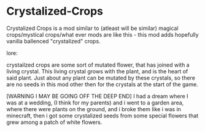 # Crystalized-Crops


Crystalized Crops is a mod similar to (atleast will be similar) magical crops/mystical crops/what ever mods are like this - this mod adds hopefully vanilla ballenced "crystalized" crops.


lore:

crystailzed crops are some sort of mutated flower, that has joined with a living crystal. This living crystal grows with the plant, and is the heart of said plant. Just about any plant can be mutated by these crystals, so there are no seeds in this mod other then for the crystals at the start of the game.


[WARNING I MAY BE GOING OFF THE DEEP END]
I had a dream where I was at a wedding, (I think for my parents) and i went to a garden area, where there were plants on the ground, and i broke them like i was in minecraft, then i got some crystalized seeds from some special flowers that grew among a patch of white flowers.
